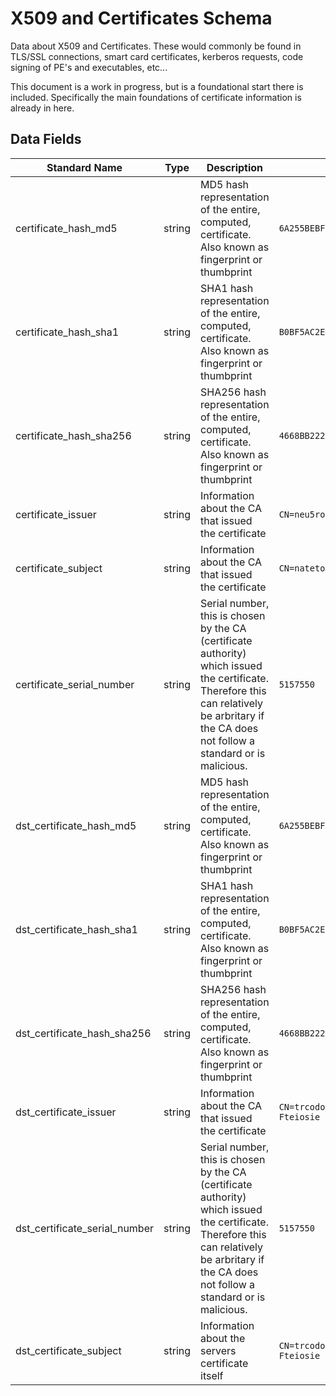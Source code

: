 # X509 and Certificates Schema

Data about X509 and Certificates. These would commonly be found in TLS/SSL connections, smart card certificates, kerberos requests, code signing of PE's and executables, etc...

This document is a work in progress, but is a foundational start there is included. Specifically the main foundations of certificate information is already in here.

## Data Fields

|       Standard Name      |          Type            |         Description      |      Sample Value        |
|--------------------------|--------------------------|--------------------------|--------------------------|
| certificate_hash_md5          | string | MD5 hash representation of the entire, computed, certificate. Also known as fingerprint or thumbprint                                                                                          | `6A255BEBF3DBCD13585538ED47DBAFD7`                                                            |
| certificate_hash_sha1         | string | SHA1 hash representation of the entire, computed, certificate. Also known as fingerprint or thumbprint                                                                                         | `B0BF5AC2E81BBF597FAD5F349FEEB32CAC449FA2`                                                    |
| certificate_hash_sha256       | string | SHA256 hash representation of the entire, computed, certificate. Also known as fingerprint or thumbprint                                                                                       | `4668BB2223FFB983A5F1273B9E3D9FA2C5CE4A0F1FB18CA5C1B285762020073C`                            |
| certificate_issuer            | string | Information about the CA that issued the certificate                                                                                                                                           | `CN=neu5ron.local,OU=Admin`                                                                   |
| certificate_subject           | string | Information about the CA that issued the certificate                                                                                                                                           | `CN=natetoken,OU=Admin,DC=neu5ron,DC=local`                                                   |
| certificate_serial_number     | string | Serial number, this is chosen by the CA (certificate authority) which issued the certificate. Therefore this can relatively be arbritary if the CA does not follow a standard or is malicious. | `5157550`                                                                                     |
| dst_certificate_hash_md5      | string | MD5 hash representation of the entire, computed, certificate. Also known as fingerprint or thumbprint                                                                                          | `6A255BEBF3DBCD13585538ED47DBAFD7`                                                            |
| dst_certificate_hash_sha1     | string | SHA1 hash representation of the entire, computed, certificate. Also known as fingerprint or thumbprint                                                                                         | `B0BF5AC2E81BBF597FAD5F349FEEB32CAC449FA2`                                                    |
| dst_certificate_hash_sha256   | string | SHA256 hash representation of the entire, computed, certificate. Also known as fingerprint or thumbprint                                                                                       | `4668BB2223FFB983A5F1273B9E3D9FA2C5CE4A0F1FB18CA5C1B285762020073C`                            |
| dst_certificate_issuer        | string | Information about the CA that issued the certificate                                                                                                                                           | `CN=trcodoretur.4Arentthetifth.viajes,OU=Is.ow pandme,O=Pthemide Fteiosie PSU,L=Nicosia,C=CY` |
| dst_certificate_serial_number | string | Serial number, this is chosen by the CA (certificate authority) which issued the certificate. Therefore this can relatively be arbritary if the CA does not follow a standard or is malicious. | `5157550`                                                                                     |
| dst_certificate_subject       | string | Information about the servers certificate itself                                                                                                                                               | `CN=trcodoretur.4Arentthetifth.viajes,OU=Is.ow pandme,O=Pthemide Fteiosie PSU,L=Nicosia,C=CY` |
